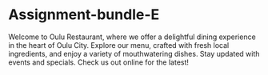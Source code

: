 # Assignment-bundle-E
Welcome to Oulu Restaurant, where we offer a delightful dining experience in the heart of Oulu City. Explore our menu, crafted with fresh local ingredients, and enjoy a variety of mouthwatering dishes. Stay updated with events and specials. Check us out online for the latest!
